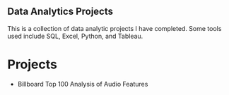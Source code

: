 ## Data Analytics Projects
This is a collection of data analytic projects I have completed. Some tools used include SQL, Excel, Python, and Tableau.

# Projects
- Billboard Top 100 Analysis of Audio Features
